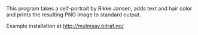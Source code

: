This program takes a self-portrait by Rikke Jansen, adds text and hair color
and prints the resulting PNG image to standard output.

Example installation at http://mulmsay.bitraf.no/
